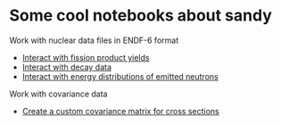# Some cool notebooks about sandy

Work with nuclear data files in ENDF-6 format
- [Interact with fission product yields](https://nbviewer.jupyter.org/github/luca-fiorito-11/sandy_notebooks/blob/master/notebook_fy.ipynb)
- [Interact with decay data](https://nbviewer.jupyter.org/github/luca-fiorito-11/sandy_notebooks/blob/master/notebook_decay.ipynb)
- [Interact with energy distributions of emitted neutrons](https://nbviewer.jupyter.org/github/luca-fiorito-11/sandy_notebooks/blob/master/notebook_pfns.ipynb)

Work with covariance data
- [Create a custom covariance matrix for cross sections](https://nbviewer.jupyter.org/github/luca-fiorito-11/sandy_notebooks/blob/master/custom_covariance_matrix.ipynb)
